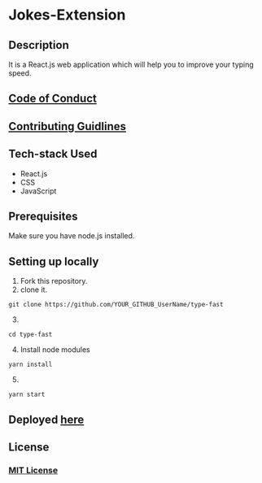 # Jokes-Extension

## Description
It is a React.js web application which will help you to improve your typing speed.

## [Code of Conduct](https://github.com/MukulKolpe/type-fast/blob/main/CODE_OF_CONDUCT.md)

## [Contributing Guidlines](https://github.com/MukulKolpe/type-fast/blob/main/CONTRIBUTING.md)


## Tech-stack Used
- React.js
- CSS
- JavaScript



## Prerequisites

Make sure you have node.js installed.


## Setting up locally
1. Fork this repository.
2. clone it.
 ```
 git clone https://github.com/YOUR_GITHUB_UserName/type-fast
 ```
3. 
 ```
 cd type-fast
 ```
4. Install node modules
 ```
 yarn install
 ```
5. 
 ```
 yarn start
 ```
   

## Deployed [here](https://type-fast-bymukul.netlify.app/)

## License

### [MIT License](https://github.com/MukulKolpe/type-fast/blob/main/LICENSE)
